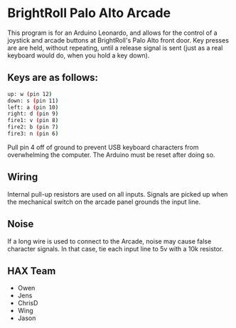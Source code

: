 BrightRoll Palo Alto Arcade
=========

This program is for an Arduino Leonardo, and allows for the control of a joystick and arcade buttons at BrightRoll's Palo Alto front door.  Key presses are are held, without repeating, until a release signal is sent (just as a real keyboard would do, when you hold a key down).

## Keys are as follows:

```bash
up: w (pin 12)
down: s (pin 11)
left: a (pin 10)
right: d (pin 9)
fire1: v (pin 8)
fire2: b (pin 7)
fire3: n (pin 6)
```

Pull pin 4 off of ground to prevent USB keyboard characters from overwhelming the computer. The Arduino must be reset after doing so.

## Wiring

Internal pull-up resistors are used on all inputs.  Signals are picked up when the mechanical switch on the arcade panel grounds the input line.

## Noise

If a long wire is used to connect to the Arcade, noise may cause false character signals.  In that case, tie each input line to 5v with a 10k resistor.

## HAX Team

* Owen
* Jens
* ChrisD
* Wing
* Jason
